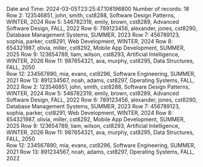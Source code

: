 Date and Time: 2024-03-05T23:25:47.108196800
Number of records: 18
Row 2: 123546851, john, smith, cst8288, Software Design Patterns, WINTER, 2024
Row 5: 546782319, emily, brown, cst8289, Advanced Software Design, FALL, 2022
Row 6: 789123456, alexander, jones, cst8290, Database Management Systems, SUMMER, 2023
Row 7: 456789123, sophia, parker, cst8291, Web Development, WINTER, 2024
Row 8: 654321987, olivia, miller, cst8292, Mobile App Development, SUMMER, 2025
Row 9: 123654789, liam, wilson, cst8293, Artificial Intelligence, WINTER, 2026
Row 11: 987654321, ava, murphy, cst8295, Data Structures, FALL, 2050  
Row 12: 234567890, mia, evans, cst8296, Software Engineering, SUMMER, 2021
Row 13: 891234567, noah, adams, cst8297, Operating Systems, FALL, 2022
Row 2: 123546851, john, smith, cst8288, Software Design Patterns, WINTER, 2024
Row 5: 546782319, emily, brown, cst8289, Advanced Software Design, FALL, 2022
Row 6: 789123456, alexander, jones, cst8290, Database Management Systems, SUMMER, 2023
Row 7: 456789123, sophia, parker, cst8291, Web Development, WINTER, 2024
Row 8: 654321987, olivia, miller, cst8292, Mobile App Development, SUMMER, 2025
Row 9: 123654789, liam, wilson, cst8293, Artificial Intelligence, WINTER, 2026
Row 11: 987654321, ava, murphy, cst8295, Data Structures, FALL, 2050  
Row 12: 234567890, mia, evans, cst8296, Software Engineering, SUMMER, 2021
Row 13: 891234567, noah, adams, cst8297, Operating Systems, FALL, 2022

